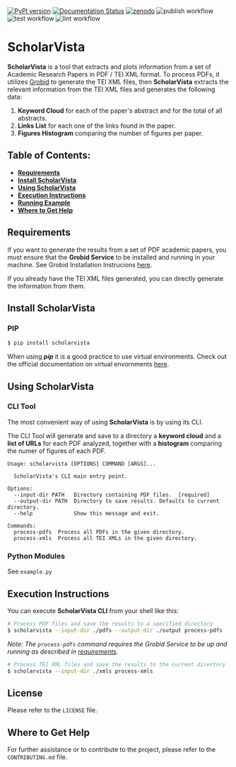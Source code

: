 [![PyPI version](https://badge.fury.io/py/scholarvista.svg)](https://pypi.org/project/scholarvista)
[![Documentation Status](https://readthedocs.org/projects/scholarvista/badge/?version=latest)](https://scholarvista.readthedocs.io/en/latest/?badge=latest)
[![zenodo](https://zenodo.org/badge/DOI/10.5281/zenodo.10654761.svg)](https://zenodo.org/doi/10.5281/zenodo.10654760)
![publish workflow](https://github.com/mciccale/ScholarVista/actions/workflows/publish.yml/badge.svg)
![test workflow](https://github.com/mciccale/ScholarVista/actions/workflows/test.yml/badge.svg)
![lint workflow](https://github.com/mciccale/ScholarVista/actions/workflows/lint.yml/badge.svg)

# ScholarVista

**ScholarVista** is a tool that extracts and plots information from a set of Academic Research Papers in PDF / TEI XML format. To process PDFs, it utilizes [Grobid](https://github.com/kermitt2/grobid/) to generate the TEI XML files, then **ScholarVista** extracts the relevant information from the TEI XML files and generates the following data:

1. **Keyword Cloud** for each of the paper's abstract and for the total of all abstracts.
2. **Links List** for each one of the links found in the paper.
3. **Figures Histogram** comparing the number of figures per paper.

## Table of Contents:

- **[Requirements](#requirements)**
- **[Install ScholarVista](#install-scholarvista)**
- **[Using ScholarVista](#using-scholarvista)**
- **[Execution Instructions](#execution-instructions)**
- **[Running Example](#running-example)**
- **[Where to Get Help](#where-to-get-help)**

## Requirements

If you want to generate the results from a set of PDF academic papers, you must ensure that the **Grobid Service** to be installed and running in your machine. See Grobid Installation Instrucions [here](https://grobid.readthedocs.io/en/latest/Run-Grobid/).

If you already have the TEI XML files generated, you can directly generate the information from them.

## Install ScholarVista

### PIP

```bash
$ pip install scholarvista
```

When using **_pip_** it is a good practice to use virtual environments. Check out the official documentation on virtual envornments [here](https://docs.python.org/3/library/venv.html).

## Using ScholarVista

### CLI Tool

The most convenient way of using **ScholarVista** is by using its CLI.

The CLI Tool will generate and save to a directory a **keyword cloud** and a **list of URLs** for each PDF analyzed, together with a **histogram** comparing the numer of figures of each PDF.

```
Usage: scholarvista [OPTIONS] COMMAND [ARGS]...

  ScholarVista's CLI main entry point.

Options:
  --input-dir PATH   Directory containing PDF files.  [required]
  --output-dir PATH  Directory to save results. Defaults to current directory.
  --help             Show this message and exit.

Commands:
  process-pdfs  Process all PDFs in the given directory.
  process-xmls  Process all TEI XMLs in the given directory.
```

### Python Modules

See `example.py`

## Execution Instructions

You can execute **ScholarVista CLI** from your shell like this:

```bash
# Process PDF files and save the results to a specified directory
$ scholarvista --input-dir ./pdfs --output-dir ./output process-pdfs
```

_Note: The `process-pdfs` command requires the Grobid Service to be up and running as described in [requirements](#requirements)._

```bash
# Process TEI XML files and save the results to the current directory
$ scholarvista --input-dir ./xmls process-xmls
```

## License

Please refer to the `LICENSE` file.

## Where to Get Help

For further assistance or to contribute to the project, please refer to the `CONTRIBUTING.md` file.
